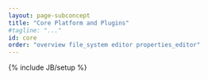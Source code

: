 ```yaml
---
layout: page-subconcept
title: "Core Platform and Plugins"
#tagline: "..."
id: core
order: "overview file_system editor properties_editor"
---
```

{% include JB/setup %}

